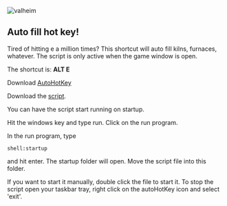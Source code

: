 ![valheim](https://user-images.githubusercontent.com/40721155/109895671-75265980-7c44-11eb-8d00-a6cf0fb91d6c.jpg)


## Auto fill hot key!

Tired of hitting e a million times? This shortcut will auto fill kilns, furnaces, whatever. The script is only active when the game window is open. 

The shortcut is: **ALT E**

Download [AutoHotKey](https://www.autohotkey.com/download/ "AutoHotKey download page")

Download the [script](https://github.com/linkdevk/valheim/archive/main.zip "Latest release").

You can have the script start running on startup.

Hit the windows key and type run. Click on the run program.

In the run program, type 

`shell:startup`

and hit enter. The startup folder will open. Move the script file into this folder. 

If you want to start it manually, double click the file to start it. To stop the script open your taskbar tray, right click on the autoHotKey icon and select 'exit'.


